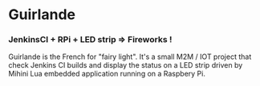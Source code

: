 Guirlande 
============
### JenkinsCI + RPi + LED strip => Fireworks !

Guirlande is the French for "fairy light". It's a small M2M / IOT project that check Jenkins CI builds and display the status on a LED strip driven by Mihini Lua embedded application running on a Raspbery Pi.

